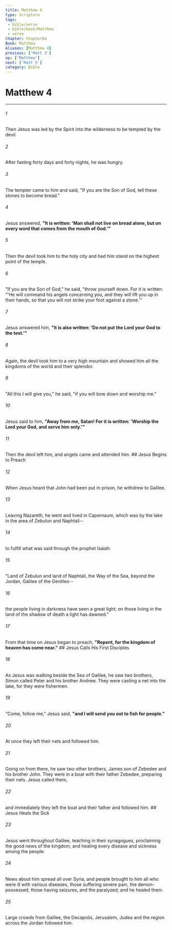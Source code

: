 ```yaml
---
title: Matthew 4
type: Scripture
tags:
 - bible/verse
 - bible/book/Matthew
 - verse
Chapter: Chapter04
Book: Matthew
Aliases: [Matthew 4]
previous: ['Matt 3']
up: ['Matthew']
next: ['Matt 5']
category: Bible
---
```

# Matthew 4

***


###### 1 
Then Jesus was led by the Spirit into the wilderness to be tempted by the devil. 

###### 2 
After fasting forty days and forty nights, he was hungry. 

###### 3 
The tempter came to him and said, "If you are the Son of God, tell these stones to become bread." 

###### 4 
Jesus answered, **"It is written: 'Man shall not live on bread alone, but on every word that comes from the mouth of God.'"** 

###### 5 
Then the devil took him to the holy city and had him stand on the highest point of the temple. 

###### 6 
"If you are the Son of God," he said, "throw yourself down. For it is written: "'He will command his angels concerning you, and they will lift you up in their hands, so that you will not strike your foot against a stone.'" 

###### 7 
Jesus answered him, **"It is also written: 'Do not put the Lord your God to the test.'"** 

###### 8 
Again, the devil took him to a very high mountain and showed him all the kingdoms of the world and their splendor. 

###### 9 
"All this I will give you," he said, "if you will bow down and worship me." 

###### 10 
Jesus said to him, **"Away from me, Satan! For it is written: 'Worship the Lord your God, and serve him only.'"** 

###### 11 
Then the devil left him, and angels came and attended him. ## Jesus Begins to Preach 

###### 12 
When Jesus heard that John had been put in prison, he withdrew to Galilee. 

###### 13 
Leaving Nazareth, he went and lived in Capernaum, which was by the lake in the area of Zebulun and Naphtali-- 

###### 14 
to fulfill what was said through the prophet Isaiah: 

###### 15 
"Land of Zebulun and land of Naphtali, the Way of the Sea, beyond the Jordan, Galilee of the Gentiles-- 

###### 16 
the people living in darkness have seen a great light; on those living in the land of the shadow of death a light has dawned." 

###### 17 
From that time on Jesus began to preach, **"Repent, for the kingdom of heaven has come near."** ## Jesus Calls His First Disciples 

###### 18 
As Jesus was walking beside the Sea of Galilee, he saw two brothers, Simon called Peter and his brother Andrew. They were casting a net into the lake, for they were fishermen. 

###### 19 
"Come, follow me," Jesus said, **"and I will send you out to fish for people."** 

###### 20 
At once they left their nets and followed him. 

###### 21 
Going on from there, he saw two other brothers, James son of Zebedee and his brother John. They were in a boat with their father Zebedee, preparing their nets. Jesus called them, 

###### 22 
and immediately they left the boat and their father and followed him. ## Jesus Heals the Sick 

###### 23 
Jesus went throughout Galilee, teaching in their synagogues, proclaiming the good news of the kingdom, and healing every disease and sickness among the people. 

###### 24 
News about him spread all over Syria, and people brought to him all who were ill with various diseases, those suffering severe pain, the demon-possessed, those having seizures, and the paralyzed; and he healed them. 

###### 25 
Large crowds from Galilee, the Decapolis, Jerusalem, Judea and the region across the Jordan followed him. 
